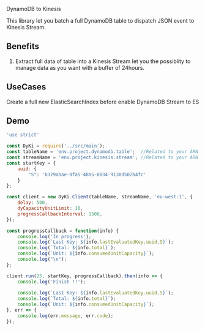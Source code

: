 DynamoDB to Kinesis

This library let you batch a full DynamoDB table to dispatch JSON event to Kinesis Stream.

## Benefits

1. Extract full data of table into a Kinesis Stream let you the possiblity to manage data as you want with a buffer of 24hours.

## UseCases

Create a full new ElasticSearchIndex before enable DynamoDB Stream to ES

## Demo

```javascript
'use strict'

const DyKi = require('../src/main');
const tableName = 'env.project.dynamodb.table';  //Related to your ARN name
const streamName = 'env.project.kinesis.stream'; //Related to your ARN name
const startKey = {
    uuid: {
        "S": 'b379abae-0fa5-48a5-8834-9130d502b4fc'
    }
};

const client = new DyKi.Client(tableName, streamName, 'eu-west-1', {
    delay: 500,
    dyCapacityUnitLimit: 10,
    progressCallbackInterval: 1500,
});

const progressCallback = function(info) {
    console.log('In progress');
    console.log(`Last Key: ${info.lastEvaluatedKey.uuid.S}`);
    console.log(`Total: ${info.total}`);
    console.log(`Unit: ${info.consumedUnitCapacity}`);
    console.log("\n");
};

client.run(25, startKey, progressCallback).then(info => {
    console.log('Finish !!');
    
    console.log(`Last Key: ${info.lastEvaluatedKey.uuid.S}`);
    console.log(`Total: ${info.total}`);
    console.log(`Unit: ${info.consumedUnitCapacity}`);
}, err => {
    console.log(err.message, err.code);
});
```

